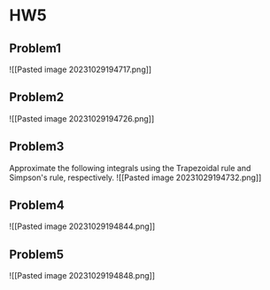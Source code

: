 # HW5
## Problem1
![[Pasted image 20231029194717.png]]
## Problem2
![[Pasted image 20231029194726.png]]
## Problem3
Approximate the following integrals using the Trapezoidal rule and Simpson's rule, respectively.
![[Pasted image 20231029194732.png]]
## Problem4
![[Pasted image 20231029194844.png]]
## Problem5
![[Pasted image 20231029194848.png]]

